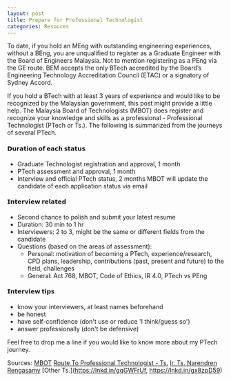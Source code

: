 ```yaml
---
layout: post
title: Prepare for Professional Technologist
categories: Resouces
---
```


To date, if you hold an MEng with outstanding engineering experiences, without a BEng, you are unqualified to register as a Graduate Engineer with the Board of Engineers Malaysia. Not to mention registering as a PEng via the GE route. BEM accepts the only BTech accredited by the Board’s Engineering Technology Accreditation Council (ETAC) or a signatory of Sydney Accord.

If you hold a BTech with at least 3 years of experience and would like to be recognized by the Malaysian government, this post might provide a little help. The Malaysia Board of Technologists (MBOT) does register and recognize your knowledge and skills as a professional - Professional Technologist (PTech or Ts.). The following is summarized from the journeys of several PTech.

#### 𝗗𝘂𝗿𝗮𝘁𝗶𝗼𝗻 𝗼𝗳 𝗲𝗮𝗰𝗵 𝘀𝘁𝗮𝘁𝘂𝘀
- Graduate Technologist registration and approval, 1 month
- PTech assessment and approval, 1 month
- Interview and official PTech status, 2 months
MBOT will update the candidate of each application status via email

#### 𝗜𝗻𝘁𝗲𝗿𝘃𝗶𝗲𝘄 𝗿𝗲𝗹𝗮𝘁𝗲𝗱
- Second chance to polish and submit your latest resume
- Duration: 30 min to 1 hr
- Interviewers: 2 to 3, might be the same or different fields from the candidate 
- Questions (based on the areas of assessment):
  - Personal: motivation of becoming a PTech, experience/research, CPD plans, leadership, contributions (past, present and future) to the field, challenges
  - General: Act 768, MBOT, Code of Ethics, IR 4.0, PTech vs PEng

#### 𝗜𝗻𝘁𝗲𝗿𝘃𝗶𝗲𝘄 𝘁𝗶𝗽𝘀
- know your interviewers, at least names beforehand
- be honest
- have self-confidence (don't use or reduce 'I think/guess so')
- answer professionally (don't be defensive)

Feel free to drop me a line if you would like to know more about my PTech journey.

Sources:
[MBOT](https://www.mbot.org.my/)
[Route To Professional Technologist - Ts.](https://lnkd.in/gtKTq8Cy)
[Ir. Ts. Narendren Rengasamy](https://lnkd.in/gTirMnHx)
[Other Ts.](https://lnkd.in/gqGWFrUf, https://lnkd.in/gx8zpD59)
